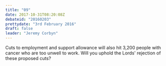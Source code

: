 ```yaml
---
title: "09"
date: 2017-10-31T08:20:08Z
debateid: "20160203"
prettydate: "3rd February 2016"
draft: false
leader: "Jeremy Corbyn"
---
```


Cuts to employment and support allowance will also hit 3,200 people with cancer who are too unwell to work. Will you uphold the Lords' rejection of these proposed cuts?